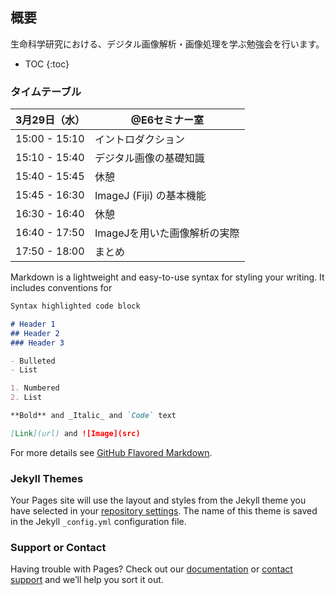## 概要

生命科学研究における、デジタル画像解析・画像処理を学ぶ勉強会を行います。

* TOC
{:toc}

### タイムテーブル

3月29日（水） | @E6セミナー室
------------ | -------------
15:00 - 15:10 | イントロダクション
15:10 - 15:40 | デジタル画像の基礎知識
15:40 - 15:45 | 休憩
15:45 - 16:30 | ImageJ (Fiji) の基本機能
16:30 - 16:40 | 休憩
16:40 - 17:50 | ImageJを用いた画像解析の実際
17:50 - 18:00 | まとめ

Markdown is a lightweight and easy-to-use syntax for styling your writing. It includes conventions for

```markdown
Syntax highlighted code block

# Header 1
## Header 2
### Header 3

- Bulleted
- List

1. Numbered
2. List

**Bold** and _Italic_ and `Code` text

[Link](url) and ![Image](src)
```

For more details see [GitHub Flavored Markdown](https://guides.github.com/features/mastering-markdown/).

### Jekyll Themes

Your Pages site will use the layout and styles from the Jekyll theme you have selected in your [repository settings](https://github.com/kosugawala/imagej-workshop/settings). The name of this theme is saved in the Jekyll `_config.yml` configuration file.

### Support or Contact

Having trouble with Pages? Check out our [documentation](https://help.github.com/categories/github-pages-basics/) or [contact support](https://github.com/contact) and we’ll help you sort it out.
